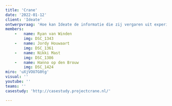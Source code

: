 ```yaml
---
title: 'Crane'
date: '2022-01-12'
client: 'Ideate'
ontwerpvraag: 'Hoe kan Ideate de informatie die zij vergaren uit experimenten, op een interactieve, visuele en overzichtelijke manier inzichtelijk maken voor de publieke sector?'
members:
    -   name: Ryan van Winden
        img: DSC_1343
    -   name: Jordy Houwaart
        img: DSC_1361
    -   name: Nikki Mast
        img: DSC_1386
    -   name: Hanno op den Brouw
        img: DSC_1424
miro: 'uXjVOU7G0tg'
visual: ''
youtube: ''
teams: ''
casestudy: 'http://casestudy.projectcrane.nl/'

---
```



 

